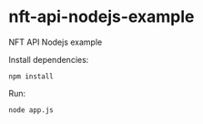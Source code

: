 # nft-api-nodejs-example
NFT API Nodejs example 


Install dependencies:
```
npm install
```

Run:
```
node app.js
```
